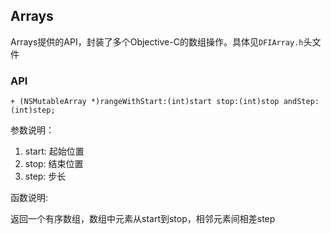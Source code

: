 ## Arrays

Arrays提供的API，封装了多个Objective-C的数组操作。具体见`DFIArray.h`头文件

### API

`+ (NSMutableArray *)rangeWithStart:(int)start stop:(int)stop andStep:(int)step;`

参数说明：

1. start: 起始位置
2. stop: 结束位置
3. step: 步长

函数说明:

返回一个有序数组，数组中元素从start到stop，相邻元素间相差step